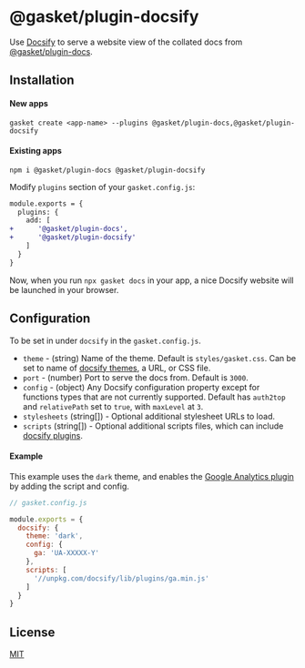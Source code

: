 # @gasket/plugin-docsify

Use [Docsify] to serve a website view of the collated docs from
[@gasket/plugin-docs].

## Installation

#### New apps

```
gasket create <app-name> --plugins @gasket/plugin-docs,@gasket/plugin-docsify
```

#### Existing apps

```
npm i @gasket/plugin-docs @gasket/plugin-docsify
```

Modify `plugins` section of your `gasket.config.js`:

```diff
module.exports = {
  plugins: {
    add: [
+      '@gasket/plugin-docs',
+      '@gasket/plugin-docsify'
    ]
  }
}
```

Now, when you run `npx gasket docs` in your app, a nice Docsify website will be
launched in your browser.

## Configuration

To be set in under `docsify` in the `gasket.config.js`.

- `theme` - (string) Name of the theme. Default is `styles/gasket.css`. Can be
  set to name of [docsify themes], a URL, or CSS file.
- `port` - (number) Port to serve the docs from. Default is `3000`.
- `config` - (object) Any Docsify configuration property except for functions types that are not currently supported. Default has `auth2top` and
  `relativePath` set to `true`, with `maxLevel` at `3`.
- `stylesheets` (string[]) - Optional additional stylesheet URLs to load.
- `scripts` (string[]) - Optional additional scripts files, which can include
  [docsify plugins].

#### Example

This example uses the `dark` theme, and enables the [Google Analytics plugin] by
adding the script and config.

```js
// gasket.config.js

module.exports = {
  docsify: {
    theme: 'dark',
    config: {
      ga: 'UA-XXXXX-Y'
    },
    scripts: [
      '//unpkg.com/docsify/lib/plugins/ga.min.js'
    ]
  }
}
```

## License

[MIT](./LICENSE.md)

<!-- LINKS -->

[Docsify]: https://docsify.js.org
[docsify themes]: https://docsify.js.org/#/themes
[docsify config]: https://docsify.js.org/#/configuration
[docsify plugins]: https://docsify.js.org/#/plugins
[Google Analytics plugin]: https://docsify.js.org/#/plugins?id=google-analytics

[@gasket/plugin-docs]: /packages/gasket-plugin-docs/README.md
